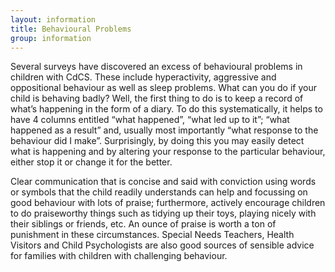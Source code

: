 ```yaml
---
layout: information
title: Behavioural Problems
group: information
---
```


Several surveys have discovered an excess of behavioural problems in children with CdCS. These include hyperactivity, aggressive and oppositional behaviour as well as sleep problems. What can you do if your child is behaving badly? Well, the first thing to do is to keep a record of what’s happening in the form of a diary. To do this systematically, it helps to have 4 columns entitled “what happened”, “what led up to it”; “what happened as a result” and, usually most importantly “what response to the behaviour did I make”. Surprisingly, by doing this you may easily detect what is happening and by altering your response to the particular behaviour, either stop it or change it for the better.

Clear communication that is concise and said with conviction using words or symbols that the child readily understands can help and focussing on good behaviour with lots of praise; furthermore, actively encourage children to do praiseworthy things such as tidying up their toys, playing nicely with their siblings or friends, etc. An ounce of praise is worth a ton of punishment in these circumstances. Special Needs Teachers, Health Visitors and Child Psychologists are also good sources of sensible advice for families with children with challenging behaviour.